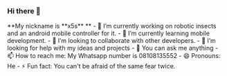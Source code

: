 ### Hi there 👋

<!--
**Tosin5S/Tosin5S** is a ✨ _special_ ✨ repository because its `README.md` (this file) appears on your GitHub profile.

Here are some ideas to get you started:--!>
**My nickname is **x5s** **

- 🔭 I’m currently working on robotic insects and an android mobile controller for it.

- 🌱 I’m currently learning mobile development.

- 👯 I’m looking to collaborate with other developers.

- 🤔 I’m looking for help with my ideas and projects

- 💬 You can ask me anything

- 📫 How to reach me: My Whatsapp number is 08108135552

- 😄 Pronouns: He

- ⚡ Fun fact: You can't be afraid of the same fear twice.

